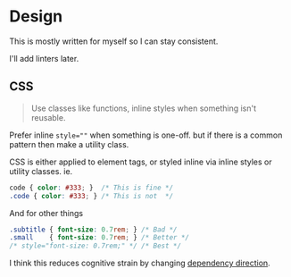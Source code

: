 # Design

This is mostly written for myself so I can stay consistent.

I'll add linters later.

## CSS
> Use classes like functions, inline styles when something isn't reusable.

Prefer inline `style=""` when something is one-off. but if there is a common pattern then make a utility class.

CSS is either applied to element tags, or styled inline via inline styles or utility classes. ie.
```css
code { color: #333; }  /* This is fine */
.code { color: #333; } /* This is not  */
```
And for other things
```css
.subtitle { font-size: 0.7rem; } /* Bad */
.small    { font-size: 0.7rem; } /* Better */
/* style="font-size: 0.7rem;" */ /* Best */
```

I think this reduces cognitive strain by changing [dependency direction](https://adamwathan.me/css-utility-classes-and-separation-of-concerns/).


